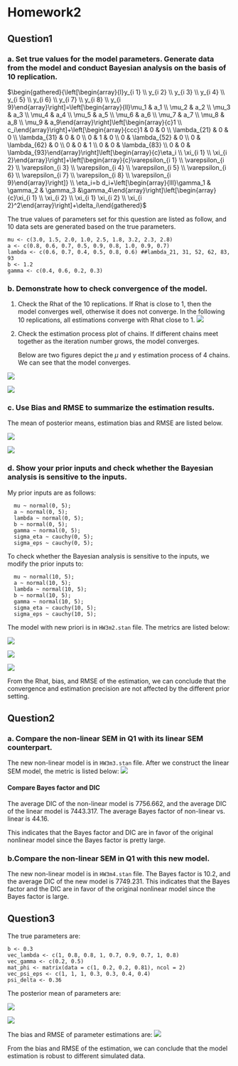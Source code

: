 # Homework2

## Question1

### a. Set true values for the model parameters. Generate data from the model and conduct Bayesian analysis on the basis of 10 replication.

$\begin{gathered}{\left[\begin{array}{l}y_{i 1} \\ y_{i 2} \\ y_{i 3} \\ y_{i 4} \\ y_{i 5} \\ y_{i 6} \\ y_{i 7} \\ y_{i 8} \\ y_{i 9}\end{array}\right]=\left[\begin{array}{ll}\mu_1 & a_1 \\ \mu_2 & a_2 \\ \mu_3 & a_3 \\ \mu_4 & a_4 \\ \mu_5 & a_5 \\ \mu_6 & a_6 \\ \mu_7 & a_7 \\ \mu_8 & a_8 \\ \mu_9 & a_9\end{array}\right]\left[\begin{array}{c}1 \\ c_i\end{array}\right]+\left[\begin{array}{ccc}1 & 0 & 0 \\ \lambda_{21} & 0 & 0 \\ \lambda_{31} & 0 & 0 \\ 0 & 1 & 0 \\ 0 & \lambda_{52} & 0 \\ 0 & \lambda_{62} & 0 \\ 0 & 0 & 1 \\ 0 & 0 & \lambda_{83} \\ 0 & 0 & \lambda_{93}\end{array}\right]\left[\begin{array}{c}\eta_i \\ \xi_{i 1} \\ \xi_{i 2}\end{array}\right]+\left[\begin{array}{c}\varepsilon_{i 1} \\ \varepsilon_{i 2} \\ \varepsilon_{i 3} \\ \varepsilon_{i 4} \\ \varepsilon_{i 5} \\ \varepsilon_{i 6} \\ \varepsilon_{i 7} \\ \varepsilon_{i 8} \\ \varepsilon_{i 9}\end{array}\right]} \\ \eta_i=b d_i+\left[\begin{array}{lll}\gamma_1 & \gamma_2 & \gamma_3 &\gamma_4\end{array}\right]\left[\begin{array}{c}\xi_{i 1} \\ \xi_{i 2} \\ \xi_{i 1} \xi_{i 2} \\ \xi_{i 2}^2\end{array}\right]+\delta_i\end{gathered}$

The true values of parameters set for this question are listed as follow, and 10 data sets are generated based on the true parameters. 

```
mu <- c(3.0, 1.5, 2.0, 1.0, 2.5, 1.8, 3.2, 2.3, 2.8)
a <- c(0.8, 0.6, 0.7, 0.5, 0.9, 0.8, 1.0, 0.9, 0.7)
lambda <- c(0.6, 0.7, 0.4, 0.5, 0.8, 0.6) ##lambda_21, 31, 52, 62, 83, 93
b <- 1.2
gamma <- c(0.4, 0.6, 0.2, 0.3)
```

### b. Demonstrate how to check convergence of the model.

1. Check the Rhat of the 10 replications. If Rhat is close to 1, then the model converges well, otherwise it does not converge. In the following 10 replications, all estimations converge with Rhat close to 1.
   ![](/Users/jiqi/Library/Application%20Support/marktext/images/2024-04-10-17-23-03-image.png)
2. Check the estimation process plot of chains. If different chains meet together as the iteration number grows, the model converges.
   
   Below are two figures depict the $\mu$ and $\gamma$ estimation process of 4 chains. We can see that the model converges.

![](/Users/jiqi/Library/Application%20Support/marktext/images/2024-04-10-17-25-07-image.png)

![](/Users/jiqi/Library/Application%20Support/marktext/images/2024-04-10-17-25-19-image.png)

### c. Use Bias and RMSE to summarize the estimation results.

The mean of posterior means, estimation bias and RMSE are listed below.

![](/Users/jiqi/Library/Application%20Support/marktext/images/2024-04-10-17-48-09-image.png)

![](/Users/jiqi/Library/Application%20Support/marktext/images/2024-04-10-17-47-32-image.png)



### d. Show your prior inputs and check whether the Bayesian analysis is sensitive to the inputs.

My prior inputs are as follows:

```
  mu ~ normal(0, 5);
  a ~ normal(0, 5);
  lambda ~ normal(0, 5);
  b ~ normal(0, 5);
  gamma ~ normal(0, 5);
  sigma_eta ~ cauchy(0, 5);
  sigma_eps ~ cauchy(0, 5);
```

To check whether the Bayesian analysis is sensitive to the inputs, we modify the prior inputs to:

```
  mu ~ normal(10, 5);
  a ~ normal(10, 5);
  lambda ~ normal(10, 5);
  b ~ normal(10, 5);
  gamma ~ normal(10, 5);
  sigma_eta ~ cauchy(10, 5);
  sigma_eps ~ cauchy(10, 5);
```

The model with new priori is in `HW3m2.stan` file. The metrics are listed below:

![](/Users/jiqi/Library/Application%20Support/marktext/images/2024-04-10-18-11-06-image.png)

![](/Users/jiqi/Library/Application%20Support/marktext/images/2024-04-10-18-10-31-image.png)

![](/Users/jiqi/Library/Application%20Support/marktext/images/2024-04-10-18-11-23-image.png)

From the Rhat, bias, and RMSE of the estimation, we can conclude that the convergence and estimation precision are not affected by the different prior setting.

## Question2

### a. Compare the non-linear SEM in Q1 with its linear SEM counterpart.

The new non-linear model is in `HW3m3.stan` file. After we construct the linear SEM model, the metric is listed below:
![](/Users/jiqi/Library/Application%20Support/marktext/images/2024-04-10-18-13-16-image.png)

#### Compare Bayes factor and DIC

The average DIC of the non-linear model is 7756.662, and the average DIC of the linear model is 7443.317. The average Bayes factor of non-linear vs. linear is 44.16. 

This indicates that the Bayes factor and DIC are in favor of the original nonlinear model since the Bayes factor is pretty large. 

### b.Compare the non-linear SEM in Q1 with this new model.

The new non-linear model is in `HW3m4.stan` file. The Bayes factor is 10.2, and the average DIC of the new model is 7749.231. This indicates that the Bayes factor and the DIC are in favor of the original nonlinear model since the Bayes factor is large. 



## Question3

The true parameters are:

```
b <- 0.3
vec_lambda <- c(1, 0.8, 0.8, 1, 0.7, 0.9, 0.7, 1, 0.8)
vec_gamma <- c(0.2, 0.5)
mat_phi <- matrix(data = c(1, 0.2, 0.2, 0.81), ncol = 2)
vec_psi_eps <- c(1, 1, 1, 0.3, 0.3, 0.4, 0.4)
psi_delta <- 0.36
```

The posterior mean of parameters are:

![](/Users/jiqi/Library/Application%20Support/marktext/images/2024-04-10-18-28-28-image.png) 

![](/Users/jiqi/Library/Application%20Support/marktext/images/2024-04-10-18-28-43-image.png)

The bias and RMSE of parameter estimations are:
![](/Users/jiqi/Library/Application%20Support/marktext/images/2024-04-10-18-29-17-image.png)

From the bias and RMSE of the estimation, we can conclude that the model estimation is robust to different simulated data.
